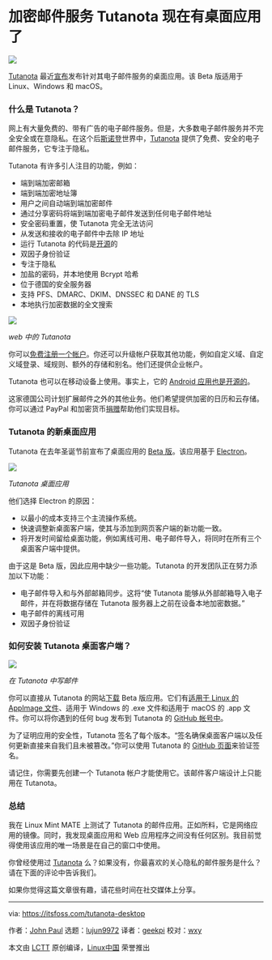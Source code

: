 [#]: collector: (lujun9972)
[#]: translator: (geekpi)
[#]: reviewer: (wxy)
[#]: publisher: (wxy)
[#]: url: (https://linux.cn/article-10688-1.html)
[#]: subject: (Secure Email Service Tutanota Has a Desktop App Now)
[#]: via: (https://itsfoss.com/tutanota-desktop)
[#]: author: (John Paul https://itsfoss.com/author/john/)

加密邮件服务 Tutanota 现在有桌面应用了
======

![][18]

[Tutanota][1] 最近[宣布][2]发布针对其电子邮件服务的桌面应用。该 Beta 版适用于 Linux、Windows 和 macOS。

### 什么是 Tutanota？

网上有大量免费的、带有广告的电子邮件服务。但是，大多数电子邮件服务并不完全安全或在意隐私。在这个后[斯诺登][3]世界中，[Tutanota][4] 提供了免费、安全的电子邮件服务，它专注于隐私。

Tutanota 有许多引人注目的功能，例如：

* 端到端加密邮箱
* 端到端加密地址簿
* 用户之间自动端到端加密邮件
* 通过分享密码将端到端加密电子邮件发送到任何电子邮件地址
* 安全密码重置，使 Tutanota 完全无法访问
* 从发送和接收的电子邮件中去除 IP 地址
* 运行 Tutanota 的代码是[开源][5]的
* 双因子身份验证
* 专注于隐私
* 加盐的密码，并本地使用 Bcrypt 哈希
* 位于德国的安全服务器
* 支持 PFS、DMARC、DKIM、DNSSEC 和 DANE 的 TLS
* 本地执行加密数据的全文搜索

![][6]

*web 中的 Tutanota*

你可以[免费注册一个帐户][7]。你还可以升级帐户获取其他功能，例如自定义域、自定义域登录、域规则、额外的存储和别名。他们还提供企业帐户。

Tutanota 也可以在移动设备上使用。事实上，它的 [Android 应用也是开源的][8]。

这家德国公司计划扩展邮件之外的其他业务。他们希望提供加密的日历和云存储。你可以通过 PayPal 和加密货币[捐赠][9]帮助他们实现目标。

### Tutanota 的新桌面应用

Tutanota 在去年圣诞节前宣布了桌面应用的 [Beta 版][2]。该应用基于 [Electron][10]。

![][11]

*Tutanota 桌面应用*

他们选择 Electron 的原因：

* 以最小的成本支持三个主流操作系统。
* 快速调整新桌面客户端，使其与添加到网页客户端的新功能一致。
* 将开发时间留给桌面功能，例如离线可用、电子邮件导入，将同时在所有三个桌面客户端中提供。

由于这是 Beta 版，因此应用中缺少一些功能。Tutanota 的开发团队正在努力添加以下功能：

* 电子邮件导入和与外部邮箱同步。这将“使 Tutanota 能够从外部邮箱导入电子邮件，并在将数据存储在 Tutanota 服务器上之前在设备本地加密数据。”
* 电子邮件的离线可用
* 双因子身份验证

### 如何安装 Tutanota 桌面客户端？

![][12]

*在 Tutanota 中写邮件*

你可以直接从 Tutanota 的网站[下载][2] Beta 版应用。它们有[适用于 Linux 的 AppImage 文件][13]、适用于 Windows 的 .exe 文件和适用于 macOS 的 .app 文件。你可以将你遇到的任何 bug 发布到 Tutanota 的 [GitHub 帐号中][14]。

为了证明应用的安全性，Tutanota 签名了每个版本。“签名确保桌面客户端以及任何更新直接来自我们且未被篡改。”你可以使用 Tutanota 的 [GitHub 页面][15]来验证签名。

请记住，你需要先创建一个 Tutanota 帐户才能使用它。该邮件客户端设计上只能用在 Tutanota。

### 总结

我在 Linux Mint MATE 上测试了 Tutanota 的邮件应用。正如所料，它是网络应用的镜像。同时，我发现桌面应用和 Web 应用程序之间没有任何区别。我目前觉得使用该应用的唯一场景是在自己的窗口中使用。

你曾经使用过 [Tutanota][16] 么？如果没有，你最喜欢的关心隐私的邮件服务是什么？请在下面的评论中告诉我们。

如果你觉得这篇文章很有趣，请花些时间在社交媒体上分享。


--------------------------------------------------------------------------------

via: https://itsfoss.com/tutanota-desktop

作者：[John Paul][a]
选题：[lujun9972][b]
译者：[geekpi](https://github.com/geekpi)
校对：[wxy](https://github.com/wxy)

本文由 [LCTT](https://github.com/LCTT/TranslateProject) 原创编译，[Linux中国](https://linux.cn/) 荣誉推出

[a]: https://itsfoss.com/author/john/
[b]: https://github.com/lujun9972
[1]: https://itsfoss.com/tutanota-review/
[2]: https://tutanota.com/blog/posts/desktop-clients/
[3]: https://en.wikipedia.org/wiki/Edward_Snowden
[4]: https://tutanota.com/
[5]: https://tutanota.com/blog/posts/open-source-email
[6]: https://i1.wp.com/itsfoss.com/wp-content/uploads/2018/12/tutanota2.jpg?resize=800%2C490&ssl=1
[7]: https://tutanota.com/pricing
[8]: https://itsfoss.com/tutanota-fdroid-release/
[9]: https://tutanota.com/community
[10]: https://electronjs.org/
[11]: https://i0.wp.com/itsfoss.com/wp-content/uploads/2019/01/tutanota-app1.png?fit=800%2C486&ssl=1
[12]: https://i1.wp.com/itsfoss.com/wp-content/uploads/2018/12/tutanota1.jpg?resize=800%2C405&ssl=1
[13]: https://itsfoss.com/use-appimage-linux/
[14]: https://github.com/tutao/tutanota
[15]: https://github.com/tutao/tutanota/blob/master/buildSrc/installerSigner.js
[16]: https://tutanota.com/polo/
[17]: http://reddit.com/r/linuxusersgroup
[18]: https://i0.wp.com/itsfoss.com/wp-content/uploads/2018/02/tutanota-featured.png?fit=800%2C450&ssl=1
